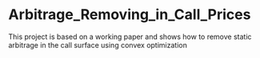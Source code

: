 # Arbitrage_Removing_in_Call_Prices
 This project is based on a working paper and shows how to remove static arbitrage in the call surface using convex optimization

